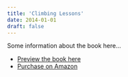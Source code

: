 ```yaml
---
title: 'Climbing Lessons'
date: 2014-01-01
draft: false
---
```


Some information about the book here...

- [Preview the book here](https://books.google.com/books/about/Climbing_Lessons.html?id=MrASVsqc3cEC&printsec=frontcover&source=kp_read_button)
- [Purchase on Amazon](https://www.amazon.com/Climbing-Lessons-Inside-Outdoor-Education/dp/0473048701)
